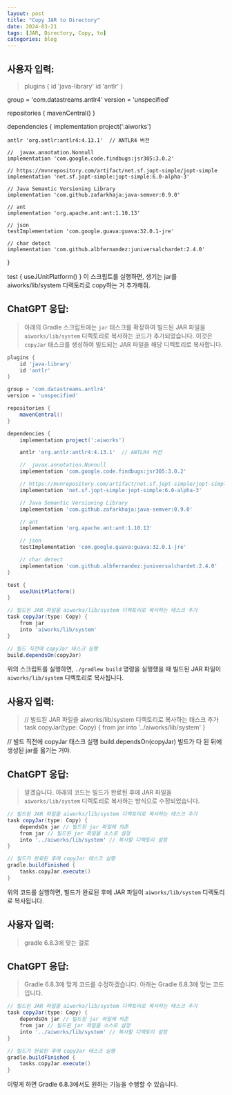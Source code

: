 ```yaml
---
layout: post
title: "Copy JAR to Directory"
date: 2024-03-21
tags: [JAR, Directory, Copy, to]
categories: blog
---
```


## 사용자 입력:
> plugins {
    id 'java-library'
    id 'antlr'
}


group = 'com.datastreams.antlr4'
version = 'unspecified'

repositories {
    mavenCentral()
}


dependencies {
    implementation project(':aiworks')

    antlr 'org.antlr:antlr4:4.13.1'  // ANTLR4 버전

    //  javax.annotation.Nonnull
    implementation 'com.google.code.findbugs:jsr305:3.0.2'

    // https://mvnrepository.com/artifact/net.sf.jopt-simple/jopt-simple
    implementation 'net.sf.jopt-simple:jopt-simple:6.0-alpha-3'

    // Java Semantic Versioning Library
    implementation 'com.github.zafarkhaja:java-semver:0.9.0'

    // ant
    implementation 'org.apache.ant:ant:1.10.13'

    // json
    testImplementation 'com.google.guava:guava:32.0.1-jre'

    // char detect
    implementation 'com.github.albfernandez:juniversalchardet:2.4.0'
}

test {
    useJUnitPlatform()
}  이 스크립트를 실행하면, 생기는 jar를 aiworks/lib/system 디렉토리로 copy하는 거 추가해줘.

## ChatGPT 응답:
> 아래의 Gradle 스크립트에는 `jar` 태스크를 확장하여 빌드된 JAR 파일을 `aiworks/lib/system` 디렉토리로 복사하는 코드가 추가되었습니다. 이것은 `copyJar` 태스크를 생성하여 빌드되는 JAR 파일을 해당 디렉토리로 복사합니다.

```groovy
plugins {
    id 'java-library'
    id 'antlr'
}

group = 'com.datastreams.antlr4'
version = 'unspecified'

repositories {
    mavenCentral()
}

dependencies {
    implementation project(':aiworks')

    antlr 'org.antlr:antlr4:4.13.1'  // ANTLR4 버전

    //  javax.annotation.Nonnull
    implementation 'com.google.code.findbugs:jsr305:3.0.2'

    // https://mvnrepository.com/artifact/net.sf.jopt-simple/jopt-simple
    implementation 'net.sf.jopt-simple:jopt-simple:6.0-alpha-3'

    // Java Semantic Versioning Library
    implementation 'com.github.zafarkhaja:java-semver:0.9.0'

    // ant
    implementation 'org.apache.ant:ant:1.10.13'

    // json
    testImplementation 'com.google.guava:guava:32.0.1-jre'

    // char detect
    implementation 'com.github.albfernandez:juniversalchardet:2.4.0'
}

test {
    useJUnitPlatform()
}

// 빌드된 JAR 파일을 aiworks/lib/system 디렉토리로 복사하는 태스크 추가
task copyJar(type: Copy) {
    from jar
    into 'aiworks/lib/system'
}

// 빌드 직전에 copyJar 태스크 실행
build.dependsOn(copyJar)
```

위의 스크립트를 실행하면, `./gradlew build` 명령을 실행했을 때 빌드된 JAR 파일이 `aiworks/lib/system` 디렉토리로 복사됩니다.

## 사용자 입력:
> // 빌드된 JAR 파일을 aiworks/lib/system 디렉토리로 복사하는 태스크 추가
task copyJar(type: Copy) {
    from jar
    into '../aiworks/lib/system'
}

// 빌드 직전에 copyJar 태스크 실행
build.dependsOn(copyJar)
빌드가 다 된 뒤에 생성된 jar를 옮기는 거야.

## ChatGPT 응답:
> 알겠습니다. 아래의 코드는 빌드가 완료된 후에 JAR 파일을 `aiworks/lib/system` 디렉토리로 복사하는 방식으로 수정되었습니다.

```groovy
// 빌드된 JAR 파일을 aiworks/lib/system 디렉토리로 복사하는 태스크 추가
task copyJar(type: Copy) {
    dependsOn jar // 빌드된 jar 파일에 의존
    from jar // 빌드된 jar 파일을 소스로 설정
    into '../aiworks/lib/system' // 복사할 디렉토리 설정
}

// 빌드가 완료된 후에 copyJar 태스크 실행
gradle.buildFinished {
    tasks.copyJar.execute()
}
```

위의 코드를 실행하면, 빌드가 완료된 후에 JAR 파일이 `aiworks/lib/system` 디렉토리로 복사됩니다.

## 사용자 입력:
> gradle 6.8.3에 맞는 걸로

## ChatGPT 응답:
> Gradle 6.8.3에 맞게 코드를 수정하겠습니다. 아래는 Gradle 6.8.3에 맞는 코드입니다.

```groovy
// 빌드된 JAR 파일을 aiworks/lib/system 디렉토리로 복사하는 태스크 추가
task copyJar(type: Copy) {
    dependsOn jar // 빌드된 jar 파일에 의존
    from jar // 빌드된 jar 파일을 소스로 설정
    into '../aiworks/lib/system' // 복사할 디렉토리 설정
}

// 빌드가 완료된 후에 copyJar 태스크 실행
gradle.buildFinished {
    tasks.copyJar.execute()
}
```

이렇게 하면 Gradle 6.8.3에서도 원하는 기능을 수행할 수 있습니다.

